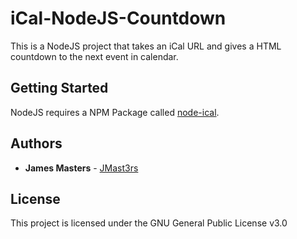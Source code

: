 # iCal-NodeJS-Countdown

This is a NodeJS project that takes an iCal URL and gives a HTML countdown to the next event in calendar.

## Getting Started

NodeJS requires a NPM Package called [node-ical](https://www.npmjs.com/package/node-ical).

## Authors

* **James Masters** - [JMast3rs](https://github.com/JMast3rs)

## License

This project is licensed under the GNU General Public License v3.0
